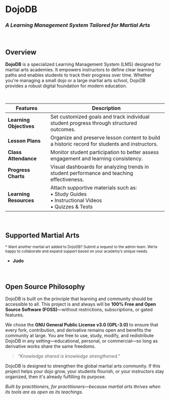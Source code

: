 # **DojoDB**
### _A Learning Management System Tailored for Martial Arts_

<br />

## Overview

**DojoDB** is a specialized Learning Management System (LMS) designed for martial arts academies. It empowers instructors to define clear learning paths and enables students to track their progress over time. Whether you're managing a small dojo or a large martial arts school, DojoDB provides a robust digital foundation for modern education.

<br/>

| Features           | Description |
|-|-|
| **Learning Objectives** | Set customized goals and track individual student progress through structured outcomes. |
| **Lesson Plans**         | Organize and preserve lesson content to build a historic record for students and instructors. |
| **Class Attendance**     | Monitor student participation to better assess engagement and learning consistency. |
| **Progress Charts**      | Visual dashboards for analyzing trends in student performance and teaching effectiveness. |
| **Learning Resources**   | Attach supportive materials such as:<br>• Study Guides<br>• Instructional Videos<br>• Quizzes & Tests |

<br />

## Supported Martial Arts
<sub>* Want another martial art added to DojoDB? Submit a request to the admin team. We’re happy to collaborate and expand support based on your academy’s unique needs.</sub>

- **Judo**

<br />

## Open Source Philosophy

DojoDB is built on the principle that learning and community should be accessible to all. This project is and always will be **100% Free and Open Source Software (FOSS)**—without restrictions, subscriptions, or gated features.

We chose the **GNU General Public License v3.0 (GPL-3.0)** to ensure that every fork, contribution, and derivative remains open and benefits the community at large. You are free to use, study, modify, and redistribute DojoDB in any setting—educational, personal, or commercial—so long as derivative works share the same freedoms.

> _“Knowledge shared is knowledge strengthened.”_

DojoDB is designed to strengthen the global martial arts community. If this project helps your dojo grow, your students flourish, or your instructors stay organized, then it's already fulfilling its purpose.

_Built by practitioners, for practitioners—because martial arts thrives when its tools are as open as its teachings._
